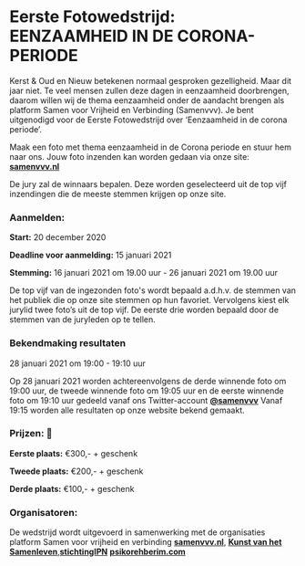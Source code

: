 # Eerste Fotowedstrijd: EENZAAMHEID IN DE CORONA-PERIODE

Kerst & Oud en Nieuw betekenen normaal gesproken gezelligheid. Maar dit jaar niet. Te veel mensen zullen deze dagen in eenzaamheid doorbrengen, daarom willen wij de thema eenzaamheid onder de aandacht brengen als platform Samen voor Vrijheid en Verbinding (Samenvvv). Je bent uitgenodigd voor de Eerste Fotowedstrijd over ‘Eenzaamheid in de corona periode’.

Maak een foto met thema eenzaamheid in de Corona periode en stuur hem naar ons. Jouw foto inzenden kan worden gedaan via onze site: [**samenvvv.nl**](https://samenvvv.nl)

De jury zal de winnaars bepalen. Deze worden geselecteerd uit de top vijf inzendingen die de meeste stemmen krijgen op onze site.

### Aanmelden:

**Start:** 20 december 2020

**Deadline voor aanmelding:** 15 januari 2021

**Stemming:** 16 januari 2021 om 19.00 uur - 26 januari 2021 om 19.00 uur

De top vijf van de ingezonden foto's wordt bepaald a.d.h.v. de stemmen van het publiek die op onze site stemmen op hun favoriet. Vervolgens kiest elk jurylid twee foto’s uit de top vijf. De eerste drie worden bepaald door de stemmen van de juryleden op te tellen.

### Bekendmaking resultaten

28 januari 2021 om 19:00 - 19:10 uur

Op 28 januari 2021 worden achtereenvolgens de derde winnende foto om 19:00 uur, de tweede winnende foto om 19:05 uur en de eerste winnende foto om 19:10 uur gedeeld vanaf ons Twitter-account [**@samenvvv**](https://twitter.com/samenvvv) Vanaf 19:15 worden alle resultaten op onze website bekend gemaakt.

### Prijzen: 🥇

**Eerste plaats:** €300,- + geschenk

**Tweede plaats:** €200,- + geschenk

**Derde plaats:** €100,- + geschenk

### Organisatoren:

De wedstrijd wordt uitgevoerd in samenwerking met de organisaties platform Samen voor vrijheid en verbinding [**samenvvv.nl**](https://samenvvv), [**Kunst van het Samenleven**](https://platformins.nl),[**stichtingIPN**](https://www.stichtingipn.nl) [**psikorehberim.com**](https://psikorehberim.com/)
